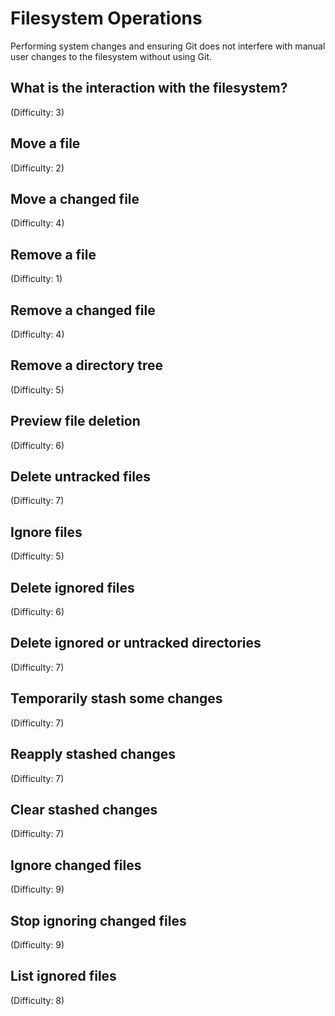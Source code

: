 # Filesystem Operations
Performing system changes and ensuring Git does not interfere with manual user changes to the filesystem without using Git.

## What is the interaction with the filesystem?
(Difficulty: 3)

## Move a file
(Difficulty: 2)

## Move a changed file
(Difficulty: 4)

## Remove a file
(Difficulty: 1)

## Remove a changed file
(Difficulty: 4)

## Remove a directory tree
(Difficulty: 5)

## Preview file deletion
(Difficulty: 6)

## Delete untracked files
(Difficulty: 7)

## Ignore files
(Difficulty: 5)

## Delete ignored files
(Difficulty: 6)

## Delete ignored or untracked directories
(Difficulty: 7)

## Temporarily stash some changes
(Difficulty: 7)

## Reapply stashed changes
(Difficulty: 7)

## Clear stashed changes
(Difficulty: 7)

## Ignore changed files
(Difficulty: 9)

## Stop ignoring changed files
(Difficulty: 9)

## List ignored files
(Difficulty: 8)
